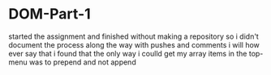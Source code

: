 # DOM-Part-1
started the assignment and finished without making a repository
so i didn't document the process along the way with pushes and comments
i will how ever say that i found that the only way i coulld get my array items in the top-menu
was to prepend and not append
